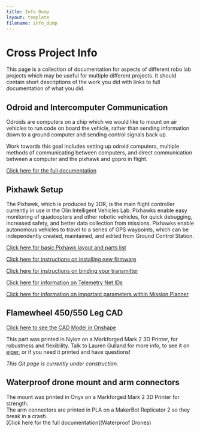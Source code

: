 ```yaml
---
title: Info Dump
layout: template
filename: info_dump
--- 
```


# Cross Project Info
This page is a collection of documentation for aspects of different robo lab projects which may be useful for multiple different projects.  It should contain short descriptions of the work you did with links to full documentation of what you did.

## Odroid and Intercomputer Communication
Odroids are computers on a chip which we would like to mount on air vehicles to run code on board the vehicle, rather than sending information down to a ground computer and sending control signals back up.

Work towards this goal includes setting up odroid computers, multiple methods of communicating between computers, and direct communication between a computer and the pixhawk and gopro in flight.

[Click here for the full documentation](Odroid_Setup)

## Pixhawk Setup
The Pixhawk, which is produced by 3DR, is the main flight controller currently in use in the Olin Intelligent Vehicles Lab. Pixhawks enable easy monitoring of quadcopters and other robotic vehicles, for quick debugging, increased safety, and better data collection from missions. Pixhawks enable autonomous vehicles to travel to a series of GPS waypoints, which can be independently created, maintained, and edited from Ground Control Station.

[Click here for basic Pixhawk layout and parts list](pixhawk_setup)

[Click here for instructions on installing new firmware](http://ardupilot.org/copter/docs/common-loading-firmware-onto-pixhawk.html)

[Click here for instructions on binding your transmitter](binding_transmitters)

[Click here for information on Telemetry Net IDs](net_ids)

[Click here for information on important parameters within Mission Planner](important_params)

## Flamewheel 450/550 Leg CAD
[Click here to see the CAD Model in Onshape](https://cad.onshape.com/documents/0b143637ae8ff380afb1463d/w/cd78b157d9237b7e200847d2/e/3c4aa47134e51d3430e6769a)

This part was printed in Nylon on a Markforged Mark 2 3D Printer, for robustness and flexibility. Talk to Lauren Gulland for more info, to see it on [eiger](https://www.eiger.io), or if you need it printed and have questions!

*This Git page is currently under construction.*

## Waterproof drone mount and arm connectors
The mount was printed in Onyx on a Markforged Mark 2 3D Printer for strength.  
The arm connectors are printed in PLA on a MakerBot Replicator 2 so they break in a crash.  
[Click here for the full documentation](Waterproof Drones)

